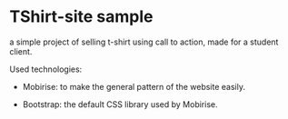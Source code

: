 # TShirt-site sample
a simple project of selling t-shirt using call to action, made for a student client.

Used technologies:

* Mobirise: to make the general pattern of the website easily.

* Bootstrap: the default CSS library used by Mobirise.
